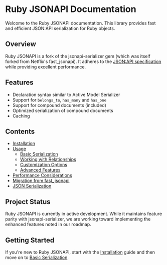 # Ruby JSONAPI Documentation

Welcome to the Ruby JSONAPI documentation. This library provides fast and efficient JSON:API serialization for Ruby objects.

## Overview

Ruby JSONAPI is a fork of the jsonapi-serializer gem (which was itself forked from Netflix's fast_jsonapi). It adheres to the [JSON:API specification](https://jsonapi.org/) while providing excellent performance.

## Features

* Declaration syntax similar to Active Model Serializer
* Support for `belongs_to`, `has_many` and `has_one`
* Support for compound documents (included)
* Optimized serialization of compound documents
* Caching

## Contents

- [Installation](installation.md)
- [Usage](usage/index.md)
  - [Basic Serialization](usage/basic-serialization.md)
  - [Working with Relationships](usage/relationships.md)
  - [Customization Options](usage/customization.md)
  - [Advanced Features](usage/advanced-features.md)
- [Performance Considerations](performance.md)
- [Migration from fast_jsonapi](migration.md)
- [JSON Serialization](json_serialization.md)

## Project Status

Ruby JSONAPI is currently in active development. While it maintains feature parity with jsonapi-serializer, we are working toward implementing the enhanced features noted in our roadmap.

## Getting Started

If you're new to Ruby JSONAPI, start with the [Installation](installation.md) guide and then move on to [Basic Serialization](usage/basic-serialization.md).